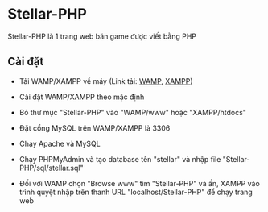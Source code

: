 # Stellar-PHP

Stellar-PHP là 1 trang web bán game được viết bằng PHP

## Cài đặt

- Tải WAMP/XAMPP về máy (Link tải: [WAMP](https://www.wampserver.com/en/download-wampserver-64bits/), [XAMPP](https://www.apachefriends.org/download.html))
  
- Cài đặt WAMP/XAMPP theo mặc định
  
- Bỏ thư mục "Stellar-PHP" vào "WAMP/www" hoặc "XAMPP/htdocs"
  
- Đặt cổng MySQL trên WAMP/XAMPP là 3306
  
- Chạy Apache và MySQL
  
- Chạy PHPMyAdmin và tạo database tên "stellar" và nhập file "Stellar-PHP/sql/stellar.sql"
  
- Đối với WAMP chọn "Browse www" tìm "Stellar-PHP" và ấn, XAMPP vào trình quyệt nhập trên thanh URL "localhost/Stellar-PHP" để chạy trang web
